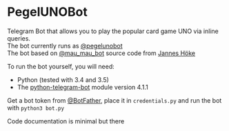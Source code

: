 # PegelUNOBot
Telegram Bot that allows you to play the popular card game UNO via inline queries.  
The bot currently runs as [@pegelunobot](http:/telegram.me/pegelunobot)  
The bot based on [@mau_mau_bot](http://telegram.me/mau_mau_bot) source code from [Jannes Höke](https://github.com/jh0ker)

To run the bot yourself, you will need: 
- Python (tested with 3.4 and 3.5)
- The [python-telegram-bot](https://github.com/python-telegram-bot/python-telegram-bot) module version 4.1.1

Get a bot token from [@BotFather](http://telegram.me/BotFather), place it in `credentials.py` and run the bot with `python3 bot.py`

Code documentation is minimal but there
